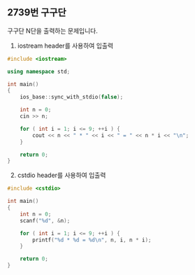 2739번 구구단
-----------

구구단 N단을 출력하는 문제입니다.  

1. iostream header를 사용하여 입출력

~~~ cpp
#include <iostream>

using namespace std;

int main()
{
    ios_base::sync_with_stdio(false);

    int n = 0;
    cin >> n;

    for ( int i = 1; i <= 9; ++i ) {
        cout << n << " * " << i << " = " << n * i << "\n";
    }

    return 0;
}
~~~

2. cstdio header를 사용하여 입출력

~~~ cpp
#include <cstdio>

int main()
{
    int n = 0;
    scanf("%d", &n);

    for ( int i = 1; i <= 9; ++i ) {
        printf("%d * %d = %d\n", n, i, n * i);
    }

    return 0;
}
~~~